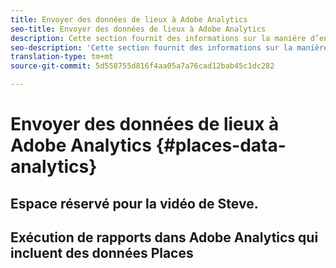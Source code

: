 ```yaml
---
title: Envoyer des données de lieux à Adobe Analytics
seo-title: Envoyer des données de lieux à Adobe Analytics
description: Cette section fournit des informations sur la manière d’envoyer des données Places à Analytics.
seo-description: 'Cette section fournit des informations sur la manière d’envoyer des données Places à Analytics. '
translation-type: tm+mt
source-git-commit: 5d558755d816f4aa05a7a76cad12bab45c1dc282

---
```



# Envoyer des données de lieux à Adobe Analytics {#places-data-analytics}



## Espace réservé pour la vidéo de Steve.



## Exécution de rapports dans Adobe Analytics qui incluent des données Places
